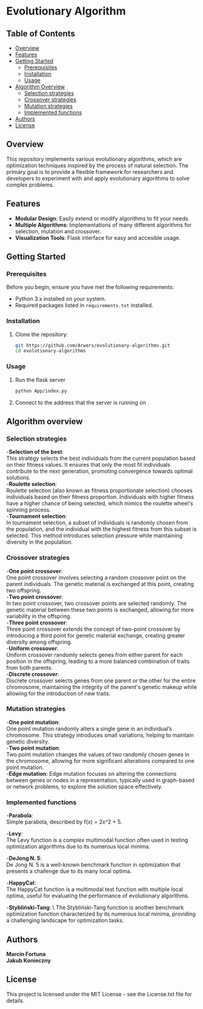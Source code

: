 # Evolutionary Algorithm
## Table of Contents

- [Overview](#overview)
- [Features](#features)
- [Getting Started](#getting-started)
  - [Prerequisites](#prerequisites)
  - [Installation](#installation)
  - [Usage](#usage)
- [Algorithm Overview](#algorithm-overview)
  - [Selection strategies](#selection-strategies)
  - [Crossover strategies](#crossover-strategies)
  - [Mutation strategies](#mutation-strategies)
  - [Implemented functions](#implemented-functions)
- [Authors](#contributing)
- [License](#license)

## Overview

This repository implements various evolutionary algorithms, which are optimization techniques inspired by the process of natural selection. The primary goal is to provide a flexible framework for researchers and developers to experiment with and apply evolutionary algorithms to solve complex problems.

## Features

- **Modular Design**: Easily extend or modify algorithms to fit your needs.
- **Multiple Algorithms**: Implementations of many different algorithms for selection, mutation and crossover.
- **Visualization Tools**: Flask interface for easy and accesible usage.

## Getting Started

### Prerequisites

Before you begin, ensure you have met the following requirements:

- Python 3.x installed on your system.
- Required packages listed in `requirements.txt` installed.

### Installation

1. Clone the repository:
   ```bash
   git https://github.com/Arwers/evolutionary-algorithms.git
   cd evolutionary-algorithms
   ```

### Usage

1. Run the flask server
    ```bash
    python App/index.py
    ```
2. Connect to the address that the server is running on

## Algorithm overview

### Selection strategies

-**Selection of the best**: \
This strategy selects the best individuals from the current population based on their fitness values. It ensures that only the most fit individuals contribute to the next generation, promoting convergence towards optimal solutions.\
-**Roulette selection**: \
Roulette selection (also known as fitness proportionate selection) chooses individuals based on their fitness proportion. Individuals with higher fitness have a higher chance of being selected, which mimics the roulette wheel's spinning process. \
-**Tournament selection**: \
In tournament selection, a subset of individuals is randomly chosen from the population, and the individual with the highest fitness from this subset is selected. This method introduces selection pressure while maintaining diversity in the population.

### Crossover strategies

-**One point crossover**: \
One point crossover involves selecting a random crossover point on the parent individuals. The genetic material is exchanged at this point, creating two offspring. \
-**Two point crossover**: \
In two point crossover, two crossover points are selected randomly. The genetic material between these two points is exchanged, allowing for more variability in the offspring. \
-**Three point crossover**: \
Three point crossover extends the concept of two-point crossover by introducing a third point for genetic material exchange, creating greater diversity among offspring. \
-**Uniform crossover**: \
Uniform crossover randomly selects genes from either parent for each position in the offspring, leading to a more balanced combination of traits from both parents. \
-**Discrete crossover**: \
Discrete crossover selects genes from one parent or the other for the entire chromosome, maintaining the integrity of the parent's genetic makeup while allowing for the introduction of new traits. 

### Mutation strategies

-**One point mutation**: \
One point mutation randomly alters a single gene in an individual’s chromosome. This strategy introduces small variations, helping to maintain genetic diversity. \
-**Two point mutation**: \
Two point mutation changes the values of two randomly chosen genes in the chromosome, allowing for more significant alterations compared to one point mutation. \
-**Edge mutation**: 
Edge mutation focuses on altering the connections between genes or nodes in a representation, typically used in graph-based or network problems, to explore the solution space effectively.

### Implemented functions
-**Parabola**: \
Simple parabola, described by f(x) = 2x^2 + 5.

-**Levy**: \
The Levy function is a complex multimodal function often used in testing optimization algorithms due to its numerous local minima.

-**DeJong N. 5**: \
De Jong N. 5 is a well-known benchmark function in optimization that presents a challenge due to its many local optima.

-**HappyCat**: \
The HappyCat function is a multimodal test function with multiple local optima, useful for evaluating the performance of evolutionary algorithms.

-**Stybliński-Tang**: \ 
The Stybliński-Tang function is another benchmark optimization function characterized by its numerous local minima, providing a challenging landscape for optimization tasks.

## Authors
**Marcin Fortuna** \
**Jakub Konieczny**

## License
This project is licensed under the MIT License - see the License.txt file for details.
